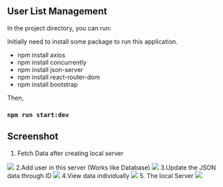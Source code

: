 
## User List Management

In the project directory, you can run:

Initially need to install some package to run this application.
<ul>
  <li>npm install axios</li>
  <li>npm install concurrently</li>
  <li>npm install json-server</li>
  <li>npm install react-router-dom</li>
  <li>npm install bootstrap</li>
</ul>
Then,

### `npm run start:dev`

## Screenshot
1. Fetch Data after creating local server
<image  src="https://github.com/alaminstore/conventional-app/blob/master/src/screenshot/Fetch_data.png"/>
2.Add user in this server (Works like Database)
<image  src="https://github.com/alaminstore/conventional-app/blob/master/src/screenshot/Add_user.png"/>
3.Update the JSON data through ID
<image  src="https://github.com/alaminstore/conventional-app/blob/master/src/screenshot/Edit_user.png"/>
4.View data individually
<image  src="https://github.com/alaminstore/conventional-app/blob/master/src/screenshot/View_user.png"/>
5. The local Server
<image  src="https://github.com/alaminstore/conventional-app/blob/master/src/screenshot/Create_server.png"/>
